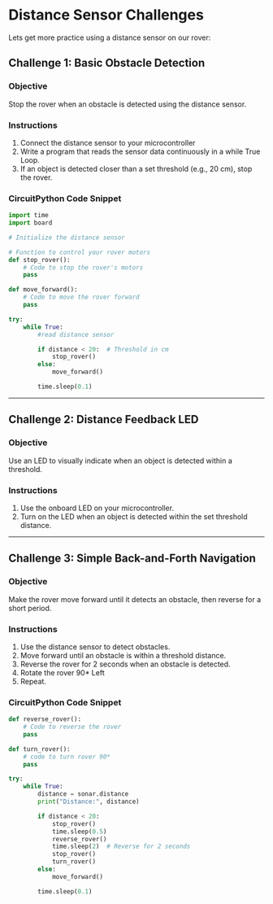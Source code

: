 # Distance Sensor Challenges
Lets get more practice using a distance sensor on our rover: 

## Challenge 1: Basic Obstacle Detection

### Objective
Stop the rover when an obstacle is detected using the distance sensor.

### Instructions
1. Connect the distance sensor to your microcontroller 
2. Write a program that reads the sensor data continuously in a while True Loop.
3. If an object is detected closer than a set threshold (e.g., 20 cm), stop the rover.

### CircuitPython Code Snippet
```python
import time
import board

# Initialize the distance sensor

# Function to control your rover motors
def stop_rover():
    # Code to stop the rover's motors
    pass

def move_forward():
    # Code to move the rover forward
    pass

try:
    while True:
        #read distance sensor

        if distance < 20:  # Threshold in cm
            stop_rover()
        else:
            move_forward()

        time.sleep(0.1)
```

---

## Challenge 2: Distance Feedback LED

### Objective
Use an LED to visually indicate when an object is detected within a threshold.

### Instructions
1. Use the onboard LED on your microcontroller. 
2. Turn on the LED when an object is detected within the set threshold distance.

---

## Challenge 3: Simple Back-and-Forth Navigation

### Objective
Make the rover move forward until it detects an obstacle, then reverse for a short period.

### Instructions
1. Use the distance sensor to detect obstacles.
2. Move forward until an obstacle is within a threshold distance.
3. Reverse the rover for 2 seconds when an obstacle is detected.
4. Rotate the rover 90* Left
5. Repeat. 

### CircuitPython Code Snippet
```python
def reverse_rover():
    # Code to reverse the rover
    pass

def turn_rover():
    # code to turn rover 90*
    pass

try:
    while True:
        distance = sonar.distance
        print("Distance:", distance)

        if distance < 20:
            stop_rover()
            time.sleep(0.5)
            reverse_rover()
            time.sleep(2)  # Reverse for 2 seconds
            stop_rover()
            turn_rover()
        else:
            move_forward()

        time.sleep(0.1)

```